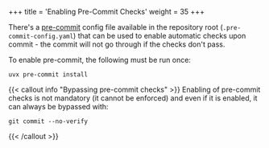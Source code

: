 +++
title = 'Enabling Pre-Commit Checks'
weight = 35
+++

There's a [pre-commit](https://pre-commit.com/) config file available in the repository root (`.pre-commit-config.yaml`) that can be used to enable automatic checks upon commit - the commit will not go through if the checks don't pass.

To enable pre-commit, the following must be run once:

```console
uvx pre-commit install
```

{{< callout info "Bypassing pre-commit checks" >}}
Enabling of pre-commit checks is not mandatory (it cannot be enforced) and even if it is enabled, it can always be bypassed with:

```console
git commit --no-verify
```
{{< /callout >}}